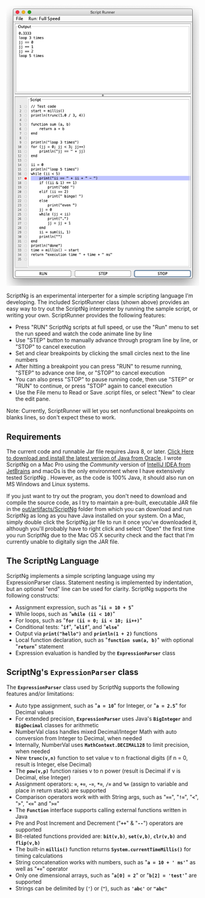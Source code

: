 <p align="left"><img src="https://github.com/wholder/ScriptNg/blob/master/images/ScriptRunner%20Screenshot.png?sanitize=true"></p>

ScriptNg is an experimental interperter for a simple scripting language I'm developing.  The included ScriptRunner class (shown above) provides an easy way to try out the ScriptNg interpreter by running the sample script, or writing your own.  ScriptRunner provides the following features:

   - Press "RUN" ScriptNg scripts at full speed, or use the "Run" menu to set the run speed and watch the code animate line by line
   - Use "STEP" button to manually advance through program line by line, or "STOP" to cancel execution
   - Set and clear breakpoints by clicking the small circles next to the line numbers
   - After hitting a breakpoint you can press "RUN" to resume running, "STEP" to advance one line, or "STOP" to cancel execution
   - You can also press "STOP" to pause running code, then use "STEP" or "RUN" to continue, or press "STOP" again to cancel execution
   - Use the File menu to Read or Save .script files, or select "New" to clear the edit pane.
   
Note: Currently, ScriptRunner will let you set nonfunctional breakpoints on blanks lines, so don't expect these to work.

## Requirements
The current code and runnable Jar file requires Java 8, or later.  [Click Here to download and install the latest version of Java from Oracle](https://www.java.com/en/download/).  I wrote ScriptNg on a Mac Pro using the _Community_ version of [IntelliJ IDEA from JetBrains](https://www.jetbrains.com/idea/) and macOs is the only environment where I have extensively tested ScriptNg .  However, as the code is 100% Java, it should also run on MS Windows and Linux systems.

If you just want to try out the program, you don't need to download and compile the source code, as I try to maintain a pre-built, executable JAR file in the [out/artifacts/ScriptNg](https://github.com/wholder/ScriptNg/tree/master/out/artifacts/ScriptNg) folder from which you can download and run ScriptNg as long as you have Java installed on your system.  On a Mac, simply double click the ScriptNg.jar file to run it once you've downloaded it, although you'll probably have to right click and select "Open" the  first time you run ScriptNg due to the Mac OS X security check and the fact that I'm currently unable to digitally sign the JAR file.

## The ScriptNg Language

ScriptNg implements a simple scripting language using my ExpressionParser class.  Statement nesting is implemented by indentation, but an optional "end" line can be used for clarity.  ScriptNg supports the following constructs:

  - Assignment expression, such as "**`ii = 10 + 5`**"
  - While loops, such as "**`while (ii < 10)`**"
  - For loops, such as "**`for (ii = 0; ii < 10; ii++)`**"
  - Conditional tests: "**`if`**", "**`elif`**", and "**`else`**"
  - Output via **`print("hello")`** and **`println(1 + 2)`** functions
  - Local function declaration, such as "**`function sum(a, b)`**" with optional "**`return`**" statement
  - Expression evaluation is handled by the **`ExpressionParser`** class

## ScriptNg's **`ExpressionParser`** class

The **`ExpressionParser`** class used by ScriptNg supports the following features and/or limitations:

  - Auto type assignment, such as "**`a = 10`**" for Integer, or "**`a = 2.5`**" for Decimal values
  - For extended precision, **`ExpressionParser`** uses Java's **`BigInteger`** and **`BigDecimal`** classes for arithmetic
  - NumberVal class handles mixed Decimal/Integer Math with auto conversion from Integer to Decimal, when needed
  - Internally, NumberVal uses **`MathContext.DECIMAL128`** to limit precision, when needed
  - New **`trunc(v,n)`** function to set value v to n fractional digits (if n = 0, result is Integer, else Decimal)
  - The **`pow(v,p)`** function raises v to n power (result is Decimal if v is Decimal, else Integer)
  - Assignment operators: **`=`**, **`+=`**, **`-=`**, **`*=`**, **`/=`** and **`%=`** (assign to variable and place in return stack) are supported
  - Comparison operators work with with String args, such as "**`==`**", "**`!=`**", "**`<`**", "**`>`**", "**`<=`**" and "**`>=`**"
  - The **`Function`** interface supports calling external functions written in Java
  - Pre and Post Increment and Decrement ("**`++`**" & "**`--`**") operators are supported
  - Bit-related functions provided are: **`bit(v,b)`**, **`set(v,b)`**, **`clr(v,b)`** and **`flip(v,b)`**
  - The built-in **`millis()`** function returns **`System.currentTimeMillis()`** for timing calculations
  - String concatenation works with numbers, such as "**`a = 10 + ' ms'`**" as well as "**`+=`**" operator
  - Only one dimensional arrays, such as "**`a[0] = 2`**" or "**`b[2] = 'test'`**" are supported
  - Strings can be delimited by (**`'`**) or (**`"`**), such as **`'abc'`** or **`"abc"`**
